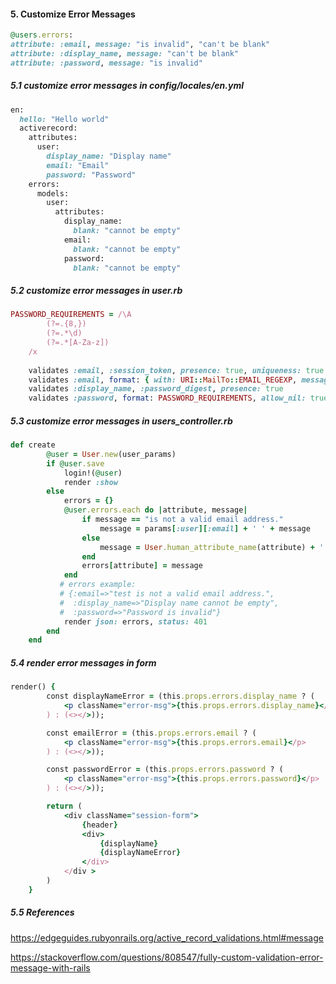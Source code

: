 #### 5. Customize Error Messages

```ruby
@users.errors:
attribute: :email, message: "is invalid", "can't be blank"
attribute: :display_name, message: "can't be blank"
attribute: :password, message: "is invalid"
```

##### 5.1 customize error messages in config/locales/en.yml

```ruby
en:
  hello: "Hello world"
  activerecord:
    attributes:
      user:
        display_name: "Display name"
        email: "Email"
        password: "Password"
    errors:
      models:
        user:
          attributes:
            display_name:
              blank: "cannot be empty"
            email:
              blank: "cannot be empty"
            password:
              blank: "cannot be empty"
```

##### 5.2 customize error messages in user.rb 

```ruby
PASSWORD_REQUIREMENTS = /\A
        (?=.{8,})
        (?=.*\d)
        (?=.*[A-Za-z])
    /x
    
    validates :email, :session_token, presence: true, uniqueness: true
    validates :email, format: { with: URI::MailTo::EMAIL_REGEXP, message: 'is not a valid email address.' }
    validates :display_name, :password_digest, presence: true
    validates :password, format: PASSWORD_REQUIREMENTS, allow_nil: true
```

##### 5.3 customize error messages in users_controller.rb

```ruby
def create
        @user = User.new(user_params)
        if @user.save
            login!(@user)
            render :show
        else
            errors = {}
            @user.errors.each do |attribute, message|
                if message == "is not a valid email address."
                    message = params[:user][:email] + ' ' + message
                else  
                    message = User.human_attribute_name(attribute) + ' ' + message
                end
                errors[attribute] = message
            end
           # errors example:
           # {:email=>"test is not a valid email address.", 
           #  :display_name=>"Display name cannot be empty", 
           #  :password=>"Password is invalid"}
            render json: errors, status: 401
        end
    end
```



##### 5.4 render error messages in form

```ruby
render() {
        const displayNameError = (this.props.errors.display_name ? (
            <p className="error-msg">{this.props.errors.display_name}</p>
        ) : (<></>));

        const emailError = (this.props.errors.email ? (
            <p className="error-msg">{this.props.errors.email}</p>
        ) : (<></>));

        const passwordError = (this.props.errors.password ? (
            <p className="error-msg">{this.props.errors.password}</p>
        ) : (<></>));

        return (
            <div className="session-form">
                {header}
                <div>
                    {displayName}
                    {displayNameError}
                </div>
            </div >
        )
    }
```



##### 5.5 References

https://edgeguides.rubyonrails.org/active_record_validations.html#message

https://stackoverflow.com/questions/808547/fully-custom-validation-error-message-with-rails